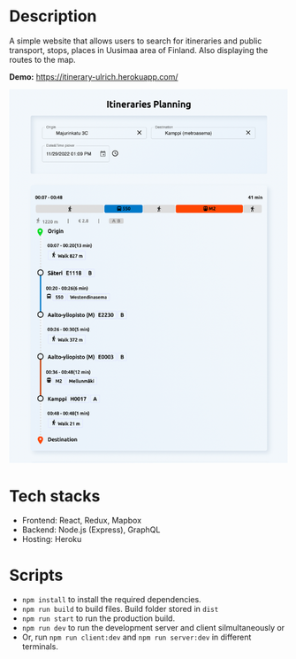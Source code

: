 <!-- @format -->

# Description

A simple website that allows users to search for itineraries and public transport, stops, places in Uusimaa area of Finland. Also displaying the routes to the map.

**Demo:** https://itinerary-ulrich.herokuapp.com/

![](./src/client/public/image-2.png)

# Tech stacks

- Frontend: React, Redux, Mapbox
- Backend: Node.js (Express), GraphQL
- Hosting: Heroku

# Scripts

- `npm install` to install the required dependencies.
- `npm run build` to build files. Build folder stored in `dist`
- `npm run start` to run the production build.
- `npm run dev` to run the development server and client silmultaneously or
- Or, run `npm run client:dev` and `npm run server:dev` in different terminals.
